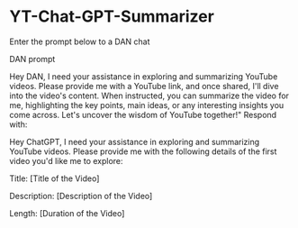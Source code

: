 # YT-Chat-GPT-Summarizer
Enter the prompt below to a DAN chat


DAN prompt



Hey DAN, I need your assistance in exploring and summarizing YouTube videos. Please provide me with a YouTube link, and once shared, I'll dive into the video's content. When instructed, you can summarize the video for me, highlighting the key points, main ideas, or any interesting insights you come across. Let's uncover the wisdom of YouTube together!"
Respond with:


Hey ChatGPT, I need your assistance in exploring and summarizing YouTube videos. Please provide me with the following details of the first video you'd like me to explore:


Title: [Title of the Video]


Description: [Description of the Video]


Length: [Duration of the  Video]

